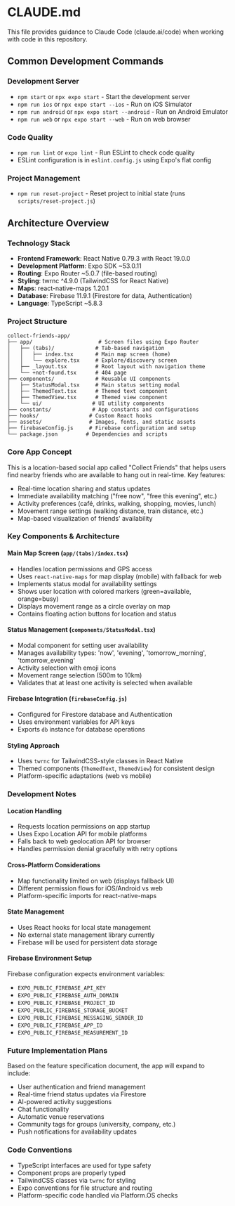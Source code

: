 # CLAUDE.md

This file provides guidance to Claude Code (claude.ai/code) when working with code in this repository.

## Common Development Commands

### Development Server
- `npm start` or `npx expo start` - Start the development server
- `npm run ios` or `npx expo start --ios` - Run on iOS Simulator
- `npm run android` or `npx expo start --android` - Run on Android Emulator
- `npm run web` or `npx expo start --web` - Run on web browser

### Code Quality
- `npm run lint` or `expo lint` - Run ESLint to check code quality
- ESLint configuration is in `eslint.config.js` using Expo's flat config

### Project Management
- `npm run reset-project` - Reset project to initial state (runs `scripts/reset-project.js`)

## Architecture Overview

### Technology Stack
- **Frontend Framework**: React Native 0.79.3 with React 19.0.0
- **Development Platform**: Expo SDK ~53.0.11
- **Routing**: Expo Router ~5.0.7 (file-based routing)
- **Styling**: twrnc ^4.9.0 (TailwindCSS for React Native)
- **Maps**: react-native-maps 1.20.1
- **Database**: Firebase 11.9.1 (Firestore for data, Authentication)
- **Language**: TypeScript ~5.8.3

### Project Structure
```
collect-friends-app/
├── app/                     # Screen files using Expo Router
│   ├── (tabs)/             # Tab-based navigation
│   │   ├── index.tsx       # Main map screen (home)
│   │   └── explore.tsx     # Explore/discovery screen
│   ├── _layout.tsx         # Root layout with navigation theme
│   └── +not-found.tsx      # 404 page
├── components/             # Reusable UI components
│   ├── StatusModal.tsx     # Main status setting modal
│   ├── ThemedText.tsx      # Themed text component
│   ├── ThemedView.tsx      # Themed view component
│   └── ui/                # UI utility components
├── constants/             # App constants and configurations
├── hooks/                # Custom React hooks
├── assets/               # Images, fonts, and static assets
├── firebaseConfig.js     # Firebase configuration and setup
└── package.json         # Dependencies and scripts
```

### Core App Concept
This is a location-based social app called "Collect Friends" that helps users find nearby friends who are available to hang out in real-time. Key features:
- Real-time location sharing and status updates
- Immediate availability matching ("free now", "free this evening", etc.)
- Activity preferences (café, drinks, walking, shopping, movies, lunch)
- Movement range settings (walking distance, train distance, etc.)
- Map-based visualization of friends' availability

### Key Components & Architecture

#### Main Map Screen (`app/(tabs)/index.tsx`)
- Handles location permissions and GPS access
- Uses `react-native-maps` for map display (mobile) with fallback for web
- Implements status modal for availability settings
- Shows user location with colored markers (green=available, orange=busy)
- Displays movement range as a circle overlay on map
- Contains floating action buttons for location and status

#### Status Management (`components/StatusModal.tsx`)
- Modal component for setting user availability
- Manages availability types: 'now', 'evening', 'tomorrow_morning', 'tomorrow_evening'
- Activity selection with emoji icons
- Movement range selection (500m to 10km)
- Validates that at least one activity is selected when available

#### Firebase Integration (`firebaseConfig.js`)
- Configured for Firestore database and Authentication
- Uses environment variables for API keys
- Exports `db` instance for database operations

#### Styling Approach
- Uses `twrnc` for TailwindCSS-style classes in React Native
- Themed components (`ThemedText`, `ThemedView`) for consistent design
- Platform-specific adaptations (web vs mobile)

### Development Notes

#### Location Handling
- Requests location permissions on app startup
- Uses Expo Location API for mobile platforms
- Falls back to web geolocation API for browser
- Handles permission denial gracefully with retry options

#### Cross-Platform Considerations
- Map functionality limited on web (displays fallback UI)
- Different permission flows for iOS/Android vs web
- Platform-specific imports for react-native-maps

#### State Management
- Uses React hooks for local state management
- No external state management library currently
- Firebase will be used for persistent data storage

#### Firebase Environment Setup
Firebase configuration expects environment variables:
- `EXPO_PUBLIC_FIREBASE_API_KEY`
- `EXPO_PUBLIC_FIREBASE_AUTH_DOMAIN`
- `EXPO_PUBLIC_FIREBASE_PROJECT_ID`
- `EXPO_PUBLIC_FIREBASE_STORAGE_BUCKET`
- `EXPO_PUBLIC_FIREBASE_MESSAGING_SENDER_ID`
- `EXPO_PUBLIC_FIREBASE_APP_ID`
- `EXPO_PUBLIC_FIREBASE_MEASUREMENT_ID`

### Future Implementation Plans
Based on the feature specification document, the app will expand to include:
- User authentication and friend management
- Real-time friend status updates via Firestore
- AI-powered activity suggestions
- Chat functionality
- Automatic venue reservations
- Community tags for groups (university, company, etc.)
- Push notifications for availability updates

### Code Conventions
- TypeScript interfaces are used for type safety
- Component props are properly typed
- TailwindCSS classes via `twrnc` for styling
- Expo conventions for file structure and routing
- Platform-specific code handled via Platform.OS checks